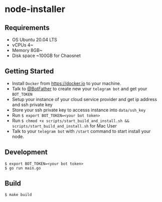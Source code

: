 # node-installer

## Requirements

- OS Ubuntu 20.04 LTS
- vCPUs  4~
- Memory 8GB~
- Disk space ~100GB for Chaosnet
 
## Getting Started
- Install `Docker` from https://docker.io to your machine.
- Talk to [@BotFather](https://t.me/BotFather) to create new your `telegram bot` and get your `BOT_TOKEN`
- Setup your instance of your cloud service provider and get ip address and ssh private key
- Store your ssh private key to accesss instance into `data/ssh_key` 
- Run `$ export BOT_TOKEN=<your bot token>`
- Run `$ chmod +x scripts/start_build_and_install.sh && scripts/start_build_and_install.sh` for Mac User
- Talk to your `telegram bot` with `/start` command to start install your node.

## Development 
```
$ export BOT_TOKEN=<your bot token>
$ go run main.go
```

## Build
```
$ make build
```
